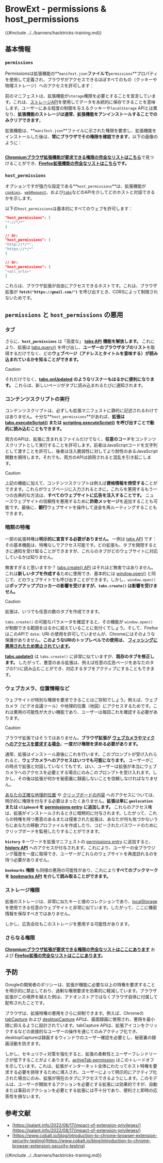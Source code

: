 # BrowExt - permissions & host_permissions

{{#include ../../banners/hacktricks-training.md}}

## 基本情報

### **`permissions`**

Permissionsは拡張機能の**`manifest.json`**ファイルで**`permissions`**プロパティを使用して定義され、ブラウザがアクセスできるほぼすべてのもの（クッキーや物理ストレージ）へのアクセスを許可します：

前のマニフェストは、拡張機能が`storage`権限を必要とすることを宣言しています。これは、[ストレージAPI](https://developer.mozilla.org/en-US/docs/Mozilla/Add-ons/WebExtensions/API/storage)を使用してデータを永続的に保存できることを意味します。ユーザーにある程度の制御を与えるクッキーや`localStorage` APIとは異なり、**拡張機能のストレージは通常、拡張機能をアンインストールすることでのみクリアできます**。

拡張機能は、**`manifest.json`**ファイルに示された権限を要求し、拡張機能をインストールした後は、**常にブラウザでその権限を確認できます**。以下の画像のように：

<figure><img src="../../images/image (18).png" alt=""><figcaption></figcaption></figure>

[**Chromiumブラウザ拡張機能が要求できる権限の完全なリストはこちら**](https://developer.chrome.com/docs/extensions/develop/concepts/declare-permissions#permissions)で見つけることができ、[**Firefox拡張機能の完全なリストはこちら**](https://developer.mozilla.org/en-US/docs/Mozilla/Add-ons/WebExtensions/manifest.json/permissions#api_permissions)**です。**

### `host_permissions`

オプションですが強力な設定である**`host_permissions`**は、拡張機能が[`cookies`](https://developer.mozilla.org/en-US/docs/Mozilla/Add-ons/WebExtensions/API/cookies)、[`webRequest`](https://developer.mozilla.org/en-US/docs/Mozilla/Add-ons/WebExtensions/API/webRequest)、および[`tabs`](https://developer.mozilla.org/en-US/docs/Mozilla/Add-ons/WebExtensions/API/tabs)などのAPIを介してどのホストと対話できるかを示します。

以下の`host_permissions`は基本的にすべてのウェブを許可します：
```json
"host_permissions": [
"*://*/*"
]

// Or:
"host_permissions": [
"http://*/*",
"https://*/*"
]

// Or:
"host_permissions": [
"<all_urls>"
]
```
これらは、ブラウザ拡張が自由にアクセスできるホストです。これは、ブラウザ拡張が **`fetch("https://gmail.com/")`** を呼び出すとき、CORSによって制限されないためです。

## `permissions` と `host_permissions` の悪用

### タブ

さらに、**`host_permissions`** は「高度な」 [**tabs API**](https://developer.mozilla.org/en-US/docs/Mozilla/Add-ons/WebExtensions/API/tabs) **機能を解放します。** これにより、拡張は [tabs.query()](https://developer.mozilla.org/en-US/docs/Mozilla/Add-ons/WebExtensions/API/tabs/query) を呼び出し、**ユーザーのブラウザタブのリスト**を取得するだけでなく、どの**ウェブページ（アドレスとタイトルを意味する）が読み込まれているかを知ることができます。**

> [!CAUTION]
> それだけでなく、[**tabs.onUpdated**](https://developer.mozilla.org/en-US/docs/Mozilla/Add-ons/WebExtensions/API/tabs/onUpdated) **のようなリスナーもはるかに便利になります。** これらは、新しいページがタブに読み込まれるたびに通知されます。

### コンテンツスクリプトの実行 <a href="#running-content-scripts" id="running-content-scripts"></a>

コンテンツスクリプトは、必ずしも拡張マニフェストに静的に記述されるわけではありません。十分な**`host_permissions`**があれば、**拡張は** [**tabs.executeScript()**](https://developer.mozilla.org/en-US/docs/Mozilla/Add-ons/WebExtensions/API/tabs/executeScript) **または** [**scripting.executeScript()**](https://developer.mozilla.org/en-US/docs/Mozilla/Add-ons/WebExtensions/API/scripting/executeScript) **を呼び出すことで動的に読み込むこともできます。**

両方のAPIは、拡張に含まれるファイルだけでなく、**任意のコード**をコンテンツスクリプトとして実行することを許可します。前者はJavaScriptコードを文字列として渡すことを許可し、後者は注入脆弱性に対してより耐性のあるJavaScript関数を期待します。それでも、両方のAPIは誤用されると混乱を引き起こします。

> [!CAUTION]
> 上記の機能に加えて、コンテンツスクリプトは例えば**資格情報を傍受する**ことができます。これらがウェブページに入力されるときに。これらを悪用するもう一つの古典的な方法は、**すべてのウェブサイトに広告を注入することです。** ニュースウェブサイトの信頼性を悪用するために**詐欺メッセージ**を追加することも可能です。最後に、**銀行**ウェブサイトを操作して送金を再ルーティングすることもできます。

### 暗黙の特権 <a href="#implicit-privileges" id="implicit-privileges"></a>

一部の拡張特権は**明示的に宣言する必要がありません。** 一例は [tabs API](https://developer.mozilla.org/en-US/docs/Mozilla/Add-ons/WebExtensions/API/tabs) です：その基本機能は、特権なしでアクセス可能です。どの拡張も、タブを開閉するときに通知を受け取ることができますが、これらのタブがどのウェブサイトに対応しているかは知りません。

無害すぎると思いますか？ [tabs.create() API](https://developer.mozilla.org/en-US/docs/Mozilla/Add-ons/WebExtensions/API/tabs/create) はそれほど無害ではありません。これは**新しいタブを作成する**ために使用でき、基本的には [window.open()](https://developer.mozilla.org/en-US/docs/Web/API/Window/open) と同じで、どのウェブサイトでも呼び出すことができます。しかし、`window.open()` は**ポップアップブロッカーの影響を受けますが、`tabs.create()` は影響を受けません。**

> [!CAUTION]
> 拡張は、いつでも任意の数のタブを作成できます。

`tabs.create()` の可能なパラメータを確認すると、その機能が `window.open()` が制御できる範囲をはるかに超えていることに気付くでしょう。そして、FirefoxはこのAPIで `data:` URI の使用を許可していませんが、Chromeにはそのような保護がありません。**このようなURIのトップレベルでの使用は、** [**フィッシングに悪用されたため禁止されています**](https://bugzilla.mozilla.org/show_bug.cgi?id=1331351)**。**

[**tabs.update()**](https://developer.mozilla.org/en-US/docs/Mozilla/Add-ons/WebExtensions/API/tabs/update) は `tabs.create()` に非常に似ていますが、**既存のタブを修正します。** したがって、悪意のある拡張は、例えば任意の広告ページをあなたのタブの1つに読み込むことができ、対応するタブをアクティブにすることもできます。

### ウェブカメラ、位置情報など <a href="#webcam-geolocation-and-friends" id="webcam-geolocation-and-friends"></a>

ウェブサイトが特別な権限を要求できることはご存知でしょう。例えば、ウェブカメラ（ビデオ会議ツール）や地理的位置（地図）にアクセスするためです。これは悪用の可能性が大きい機能であり、ユーザーは毎回これを確認する必要があります。

> [!CAUTION]
> ブラウザ拡張ではそうではありません。**ブラウザ拡張が** [**ウェブカメラやマイクへのアクセスを要求する場合**](https://developer.mozilla.org/en-US/docs/Web/API/MediaDevices/getUserMedia)**、一度だけ権限を求める必要があります。**

通常、拡張はインストール直後にこれを行います。このプロンプトが受け入れられると、**ウェブカメラへのアクセスはいつでも可能になります。** ユーザーがこの時点で拡張と対話していなくてもです。はい、ユーザーは拡張が本当にウェブカメラへのアクセスを必要とする場合にのみこのプロンプトを受け入れます。しかし、その後は拡張が何かを秘密裏に録画しないことを信頼しなければなりません。

[あなたの正確な地理的位置](https://developer.mozilla.org/en-US/docs/Web/API/Geolocation) や [クリップボードの内容](https://developer.mozilla.org/en-US/docs/Web/API/Clipboard_API) へのアクセスについては、明示的に権限を付与する必要はまったくありません。**拡張は単に `geolocation` または `clipboard` を** [**permissions entry**](https://developer.mozilla.org/en-US/docs/Mozilla/Add-ons/WebExtensions/manifest.json/permissions) **に追加します。** これらのアクセス権は、拡張がインストールされるときに暗黙的に付与されます。したがって、これらの特権を持つ悪意のあるまたは侵害された拡張は、あなたが何も気づかないうちにあなたの移動プロファイルを作成したり、コピーされたパスワードのためにクリップボードを監視したりすることができます。

**`history`** キーワードを拡張マニフェストの [permissions entry](https://developer.mozilla.org/en-US/docs/Mozilla/Add-ons/WebExtensions/manifest.json/permissions) に追加すると、**[history API](https://developer.mozilla.org/en-US/docs/Mozilla/Add-ons/WebExtensions/API/history)** へのアクセスが付与されます。これにより、ユーザーの全ブラウジング履歴を一度に取得でき、ユーザーがこれらのウェブサイトを再度訪れるのを待つ必要がありません。

**`bookmarks`** **権限** も同様の悪用の可能性があり、これにより**すべてのブックマークを** [**bookmarks API**](https://developer.mozilla.org/en-US/docs/Mozilla/Add-ons/WebExtensions/API/bookmarks) **を介して読み取ることができます。**

### ストレージ権限 <a href="#the-storage-permission" id="the-storage-permission"></a>

拡張のストレージは、非常に似たキーと値のコレクションであり、[localStorage](https://developer.mozilla.org/en-US/docs/Web/API/Window/localStorage) を使用できる任意のウェブサイトと非常に似ています。したがって、ここに機密情報を保存すべきではありません。

しかし、広告会社もこのストレージを悪用する可能性があります。

### さらなる権限

[**Chromiumブラウザ拡張が要求できる権限の完全なリストはここにあります**](https://developer.chrome.com/docs/extensions/develop/concepts/declare-permissions#permissions) および [**Firefox拡張の完全なリストはここにあります**](https://developer.mozilla.org/en-US/docs/Mozilla/Add-ons/WebExtensions/manifest.json/permissions#api_permissions)**。**

## 予防 <a href="#why-not-restrict-extension-privileges" id="why-not-restrict-extension-privileges"></a>

Googleの開発者のポリシーは、拡張が機能に必要な以上の特権を要求することを明示的に禁止しており、過剰な権限要求を効果的に軽減しています。ブラウザ拡張がこの境界を越えた例は、アドオンストアではなくブラウザ自体に付属して配布されたことです。

ブラウザは、拡張特権の悪用をさらに抑制できます。例えば、Chromeの [tabCapture](https://developer.chrome.com/docs/extensions/reference/tabCapture/) および [desktopCapture](https://developer.chrome.com/docs/extensions/reference/desktopCapture/) APIは、画面録画に使用され、悪用を最小限に抑えるように設計されています。tabCapture APIは、拡張アイコンをクリックするなどの直接的なユーザーの操作を通じてのみアクティブ化でき、desktopCaptureは録画するウィンドウのユーザー確認を必要とし、秘密裏の録画活動を防ぎます。

しかし、セキュリティ対策を強化すると、拡張の柔軟性とユーザーフレンドリーさが低下することがよくあります。[activeTab permission](https://developer.mozilla.org/en-US/docs/Mozilla/Add-ons/WebExtensions/manifest.json/permissions#activetab_permission) はこのトレードオフを示しています。これは、拡張がインターネット全体にわたってホスト特権を要求する必要を排除するために導入され、ユーザーによって明示的にアクティブ化された場合にのみ、拡張が現在のタブにアクセスできるようにします。このモデルは、ユーザーが開始するアクションを必要とする拡張には効果的ですが、自動または事前のアクションを必要とする拡張には不十分であり、便利さと即時の応答性を損ないます。

## **参考文献**

- [https://palant.info/2022/08/17/impact-of-extension-privileges/](https://palant.info/2022/08/17/impact-of-extension-privileges/)
- [https://www.cobalt.io/blog/introduction-to-chrome-browser-extension-security-testing](https://www.cobalt.io/blog/introduction-to-chrome-browser-extension-security-testing)

{{#include ../../banners/hacktricks-training.md}}
